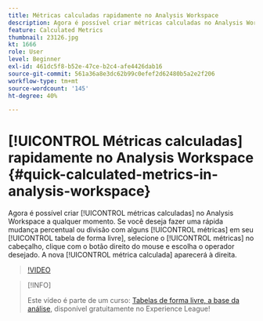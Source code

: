 ```yaml
---
title: Métricas calculadas rapidamente no Analysis Workspace
description: Agora é possível criar métricas calculadas no Analysis Workspace a qualquer momento.  Se você deseja fazer uma alteração ou divisão de porcentagem rápida com algumas métricas na tabela de forma livre, basta selecionar as métricas no cabeçalho, clicar com o botão direito do mouse e escolher o operador desejado.  A nova métrica calculada aparecerá à direita.
feature: Calculated Metrics
thumbnail: 23126.jpg
kt: 1666
role: User
level: Beginner
exl-id: 461dc5f8-b52e-47ce-b2c4-afe4426dab16
source-git-commit: 561a36a8e3dc62b99c0efef2d62480b5a2e2f206
workflow-type: tm+mt
source-wordcount: '145'
ht-degree: 40%

---
```


# [!UICONTROL Métricas calculadas] rapidamente no Analysis Workspace {#quick-calculated-metrics-in-analysis-workspace}

Agora é possível criar [!UICONTROL métricas calculadas] no Analysis Workspace a qualquer momento.  Se você deseja fazer uma rápida mudança percentual ou divisão com alguns [!UICONTROL métricas] em seu [!UICONTROL tabela de forma livre], selecione o [!UICONTROL métricas] no cabeçalho, clique com o botão direito do mouse e escolha o operador desejado.  A nova [!UICONTROL métrica calculada] aparecerá à direita.

>[!VIDEO](https://video.tv.adobe.com/v/23126/?quality=12)

>[!INFO]
>
> Este vídeo é parte de um curso: [Tabelas de forma livre, a base da análise](https://experienceleague.adobe.com/?recommended=Analytics-U-1-2020.3), disponível gratuitamente no Experience League!
